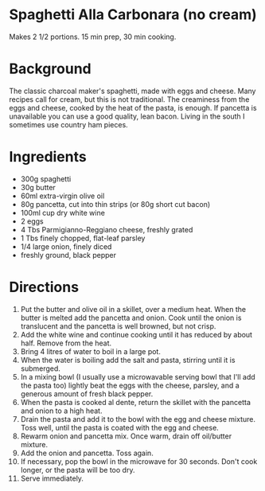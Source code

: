 ---
---
# Spaghetti Alla Carbonara (no cream)

Makes 2 1/2 portions. 15 min prep, 30 min cooking.

# Background

The classic charcoal maker's spaghetti, made with eggs and cheese. Many recipes call for cream, but this is not traditional. The creaminess from the eggs and cheese, cooked by the heat of the pasta, is enough. If pancetta is unavailable you can use a good quality, lean bacon. Living in the south I sometimes use country ham pieces.

# Ingredients
* 300g spaghetti
* 30g butter
* 60ml extra-virgin olive oil
* 80g pancetta, cut into thin strips (or 80g short cut bacon)
* 100ml cup dry white wine
* 2 eggs
* 4 Tbs Parmigianno-Reggiano cheese, freshly grated
* 1 Tbs finely chopped, flat-leaf parsley
* 1/4 large onion, finely diced
* freshly ground, black pepper

# Directions

1. Put the butter and olive oil in a skillet, over a medium heat. When the butter is melted add the pancetta and onion. Cook until the onion is translucent and the pancetta is well browned, but not crisp.
2. Add the white wine and continue cooking until it has reduced by about half. Remove from the heat.
3. Bring 4 litres of water to boil in a large pot.
4. When the water is boiling add the salt and pasta, stirring until it is submerged.
5. In a mixing bowl (I usually use a microwavable serving bowl that I'll add the pasta too) lightly beat the eggs with the cheese, parsley, and a generous amount of fresh black pepper.
6. When the pasta is cooked al dente, return the skillet with the pancetta and onion to a high heat.
7. Drain the pasta and add it to the bowl with the egg and cheese mixture. Toss well, until the pasta is coated with the egg and cheese.
8. Rewarm onion and pancetta mix. Once warm, drain off oil/butter mixture.
9. Add the onion and pancetta. Toss again.
10. If necessary, pop the bowl in the microwave for 30 seconds. Don't cook longer, or the pasta will be too dry.
11. Serve immediately.
